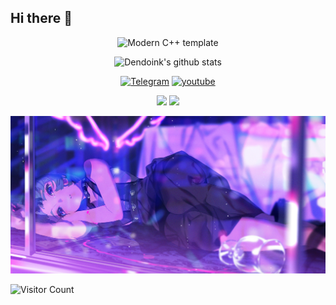 ## Hi there 👋

<div id="title" align=center>

![Modern C++ template][github-sub-title:img]

![Dendoink's github stats](https://github-readme-stats.vercel.app/api?username=yuzi-ljb&show_icons=true&theme=radical&count_private=true&time=2025010715)

[![Telegram](https://img.shields.io/badge/Telegram-yuziyuzi-blue)](https://t.me/yuzi_ljb)
[![youtube](https://img.shields.io/badge/video-YouTube-red)](https://www.youtube.com/@yuziyu-zs4xe)


![](https://img.shields.io/badge/性格-内向-pink) 
![](https://img.shields.io/badge/爱好-二次元-red)

</div>

![图片](image/YUZI.jpg)

![Visitor Count](https://profile-counter.glitch.me/yuzi-ljb/count.svg)

[github-sub-title:img]: https://readme-typing-svg.herokuapp.com?font=Segoe+Script&center=true&lines=yizi-ljb.
